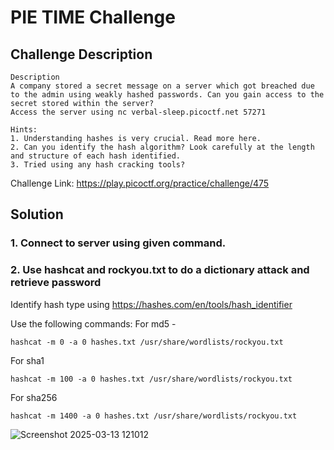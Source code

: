 # PIE TIME Challenge

## Challenge Description
```
Description
A company stored a secret message on a server which got breached due to the admin using weakly hashed passwords. Can you gain access to the secret stored within the server?
Access the server using nc verbal-sleep.picoctf.net 57271

Hints:
1. Understanding hashes is very crucial. Read more here.
2. Can you identify the hash algorithm? Look carefully at the length and structure of each hash identified.
3. Tried using any hash cracking tools?
```

Challenge Link: https://play.picoctf.org/practice/challenge/475

## Solution

### 1. Connect to server using given command.
### 2. Use hashcat and rockyou.txt to do a dictionary attack and retrieve password

Identify hash type using https://hashes.com/en/tools/hash_identifier

Use the following commands:
For md5 - 
```
hashcat -m 0 -a 0 hashes.txt /usr/share/wordlists/rockyou.txt
```
For sha1
```
hashcat -m 100 -a 0 hashes.txt /usr/share/wordlists/rockyou.txt
```
For sha256
```
hashcat -m 1400 -a 0 hashes.txt /usr/share/wordlists/rockyou.txt
```

![Screenshot 2025-03-13 121012](https://github.com/user-attachments/assets/e769ea17-f1a6-44d3-a7c1-84f1e31375f7)



